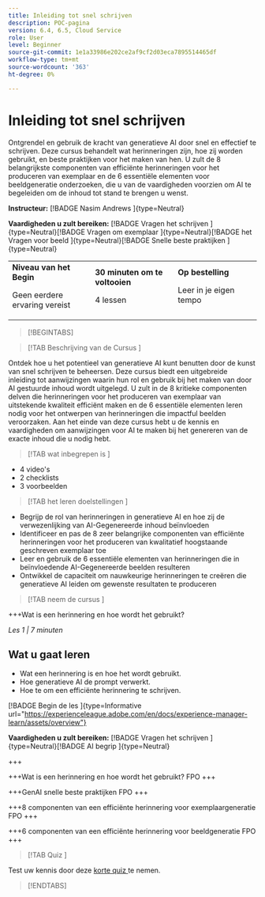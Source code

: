 ```yaml
---
title: Inleiding tot snel schrijven
description: POC-pagina
version: 6.4, 6.5, Cloud Service
role: User
level: Beginner
source-git-commit: 1e1a33986e202ce2af9cf2d03eca7895514465df
workflow-type: tm+mt
source-wordcount: '363'
ht-degree: 0%

---
```



# Inleiding tot snel schrijven

Ontgrendel en gebruik de kracht van generatieve AI door snel en effectief te schrijven. Deze cursus behandelt wat herinneringen zijn, hoe zij worden gebruikt, en beste praktijken voor het maken van hen. U zult de 8 belangrijkste componenten van efficiënte herinneringen voor het produceren van exemplaar en de 6 essentiële elementen voor beeldgeneratie onderzoeken, die u van de vaardigheden voorzien om AI te begeleiden om de inhoud tot stand te brengen u wenst.

**Instructeur:** [!BADGE  Nasim Andrews ]{type=Neutral}

**Vaardigheden u zult bereiken:** [!BADGE  Vragen het schrijven ]{type=Neutral}[!BADGE  Vragen om exemplaar ]{type=Neutral}[!BADGE  het Vragen voor beeld ]{type=Neutral}[!BADGE  Snelle beste praktijken ]{type=Neutral}

<table>
    <tr>
        <td width="33%">
            <strong> Niveau van het Begin </strong>            
            <p>Geen eerdere ervaring vereist<p>
        </td>
          <td width="33%">
            <strong> 30 minuten om te voltooien </strong>
            <p>4 lessen<p>
        </td>
        <td width="33%">
            <strong> Op bestelling </strong>
            <p>Leer in je eigen tempo<p>
        </td>
    </tr>
</table>

>[!BEGINTABS]

>[!TAB  Beschrijving van de Cursus ]

Ontdek hoe u het potentieel van generatieve AI kunt benutten door de kunst van snel schrijven te beheersen. Deze cursus biedt een uitgebreide inleiding tot aanwijzingen waarin hun rol en gebruik bij het maken van door AI gestuurde inhoud wordt uitgelegd. U zult in de 8 kritieke componenten delven die herinneringen voor het produceren van exemplaar van uitstekende kwaliteit efficiënt maken en de 6 essentiële elementen leren nodig voor het ontwerpen van herinneringen die impactful beelden veroorzaken. Aan het einde van deze cursus hebt u de kennis en vaardigheden om aanwijzingen voor AI te maken bij het genereren van de exacte inhoud die u nodig hebt.

>[!TAB  wat inbegrepen is ]

* 4 video&#39;s
* 2 checklists
* 3 voorbeelden

>[!TAB  het leren doelstellingen ]

* Begrijp de rol van herinneringen in generatieve AI en hoe zij de verwezenlijking van AI-Gegenereerde inhoud beïnvloeden
* Identificeer en pas de 8 zeer belangrijke componenten van efficiënte herinneringen voor het produceren van kwalitatief hoogstaande geschreven exemplaar toe
* Leer en gebruik de 6 essentiële elementen van herinneringen die in beïnvloedende AI-Gegenereerde beelden resulteren
* Ontwikkel de capaciteit om nauwkeurige herinneringen te creëren die generatieve AI leiden om gewenste resultaten te produceren

>[!TAB  neem de cursus ]

+++Wat is een herinnering en hoe wordt het gebruikt?

_Les 1 | 7 minuten_

## Wat u gaat leren

* Wat een herinnering is en hoe het wordt gebruikt.
* Hoe generatieve AI de prompt verwerkt.
* Hoe te om een efficiënte herinnering te schrijven.

[!BADGE  Begin de les ]{type=Informative url="https://experienceleague.adobe.com/en/docs/experience-manager-learn/assets/overview"}

**Vaardigheden u zult bereiken:** [!BADGE  Vragen het schrijven ]{type=Neutral}[!BADGE  AI begrip ]{type=Neutral}

+++

+++Wat is een herinnering en hoe wordt het gebruikt?
FPO
+++

+++GenAI snelle beste praktijken
FPO
+++

+++8 componenten van een efficiënte herinnering voor exemplaargeneratie
FPO
+++

+++6 componenten van een efficiënte herinnering voor beeldgeneratie
FPO
+++

>[!TAB  Quiz ]

Test uw kennis door deze [ korte quiz ](https://ezpwo74vees.typeform.com/to/vsPYgbwa) te nemen.

>[!ENDTABS]

